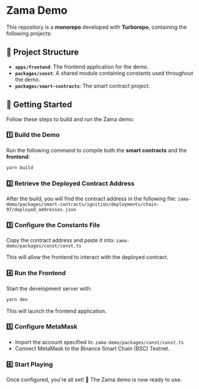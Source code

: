 # Zama Demo

This repository is a **monorepo** developed with **Turborepo**, containing the following projects:

## 📂 Project Structure

- **`apps/frontend`**: The frontend application for the demo.
- **`packages/const`**: A shared module containing constants used throughout the demo.
- **`packages/smart-contracts`**: The smart contract project.

## 🚀 Getting Started

Follow these steps to build and run the Zama demo:

### 1️⃣ Build the Demo

Run the following command to compile both the **smart contracts** and the **frontend**:

```sh
yarn build
```

### 2️⃣ Retrieve the Deployed Contract Address

After the build, you will find the contract address in the following file: `zama-demo/packages/smart-contracts/ignition/deployments/chain-97/deployed_addresses.json`

### 3️⃣ Configure the Constants File

Copy the contract address and paste it into: `zama-demo/packages/const/const.ts`

This will allow the frontend to interact with the deployed contract.

### 4️⃣ Run the Frontend

Start the development server with:

```sh
yarn dev
```

This will launch the frontend application.

### 5️⃣ Configure MetaMask

- Import the account specified in: `zama-demo/packages/const/const.ts`
- Connect MetaMask to the Binance Smart Chain (BSC) Testnet.

### 6️⃣ Start Playing

Once configured, you're all set! 🎉 The Zama demo is now ready to use.
